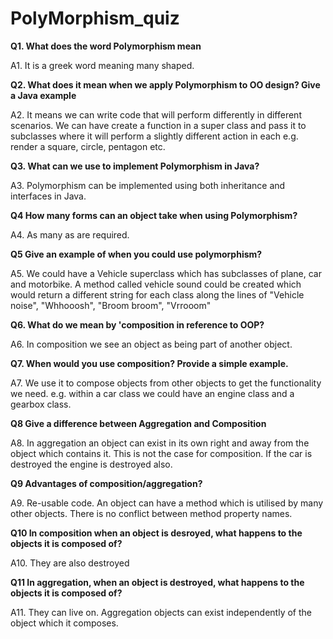 # PolyMorphism_quiz

**Q1. What does the word Polymorphism mean**

A1. It is a greek word meaning many shaped.

**Q2. What does it mean when we apply Polymorphism to OO design?  Give a Java example**

A2. It means we can write code that will perform differently in different scenarios.  We can have create a function in a super class and pass it to subclasses where it will perform a slightly different action in each e.g. render a square, circle, pentagon etc.

**Q3. What can we use to implement Polymorphism in Java?**

A3. Polymorphism can be implemented using both inheritance and interfaces in Java.

**Q4 How many forms can an object take when using Polymorphism?**

A4. As many as are required.

**Q5 Give an example of when you could use polymorphism?**

A5. We could have a Vehicle superclass which has subclasses of plane, car and motorbike. A method called vehicle sound could be created which would return a different string for each class along the lines of "Vehicle noise", "Whhooosh", "Broom broom", "Vrrooom"

**Q6. What do we mean by 'composition in reference to OOP?**

A6. In composition we see an object as being part of another object. 

**Q7. When would you use composition?  Provide a simple example.**

A7. We use it to compose objects from other objects to get the functionality we need. e.g. within a car class we could have an engine class and a gearbox class.

**Q8 Give a difference between Aggregation and Composition**

A8. In aggregation an object can exist in its own right and away from the object which contains it.  This is not the case for composition.  If the car is destroyed the engine is destroyed also.

**Q9 Advantages of composition/aggregation?**

A9.  Re-usable code.  An object can have a method which is utilised by many other objects.
     There is no conflict between method property names.
    
    
 **Q10 In composition when an object is desroyed, what happens to the objects it is composed of?**
 
 A10. They are also destroyed
 
 **Q11 In aggregation, when an object is destroyed, what happens to the objects it is composed of?**
 
 A11.  They can live on. Aggregation objects can exist independently of the object which it composes.
